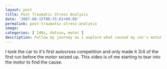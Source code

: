 ```yaml
---
layout: post
title: Post Traumatic Stress Analysis
date: '2007-08-15T00:35:01+00:00'
permalink: post-traumatic-stress-analysis
image: 
categories: [ 240z, datsun, motor ]
description: Follow my journey as I explore what caused my car's motor to seize during its first autocross run. Watch the tear-down process!
---
```



I took the car to it's first autocross competition and only made it 3/4 of the first run before the motor seized up. This video is of me starting to tear into the motor to find the cause.


